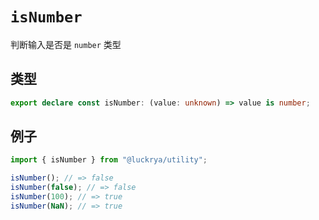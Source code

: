 # `isNumber`

判断输入是否是 `number` 类型

## 类型

```ts
export declare const isNumber: (value: unknown) => value is number;
```

## 例子

```ts
import { isNumber } from "@luckrya/utility";

isNumber(); // => false
isNumber(false); // => false
isNumber(100); // => true
isNumber(NaN); // => true
```

